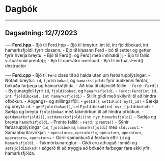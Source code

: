# Dagbók
---
## **Dagsetning: 12/7/2023**  
  --- **Ferd.hpp**
    - Bjó til Ferd.hpp
    - Bjó til breytur: int id, int fjoldibokad, int hamarksfjoldi. fyrir clasann.
    - Bjó til klasann Ferd
    - bó til setter og getter fyrir hverja breytu.
    - Bjó til Ferd(); og Ferd( með innihaldi );
    - Bjó til fallið virtual void prenta();
    - Bjó til operator overload
    - Bjó til virtual~Ferd() destructor

  --- **Ferd.cpp**
    - Bjó til `Ferd` class til að halda utan um ferðarupplýsingar.
    - Notaði breytur: `id`, `fjoldibokad`, og `hamarksfjoldi` fyrir auðkenni ferðar, bókaða farþega og hámarksfjölda.
    - Að búa til objectið föllin:
      - `Ferd::Ferd()` - Byrjunargildi fyrir `id`, `fjoldibokad`, og `hamarksfjoldi`.
      - `Ferd::Ferd(int id, int fjoldibokad, int hamarksfjoldi)` - Stillir gildi með skilyrði til að hindra ofbókun.
    - Aðgangs- og stillingarföll:
      - `getId()`, `setId(int nytt_id)` - Sækja og breyta `id`.
      - `getFjoldibokad()`, `setFjoldibokad(int nyr_fjoldibokad)` - Sækja og breyta `fjoldibokad` með takmörkun til að hindra ofbókun.
      - `getHamarksfjoldi()`, `setHamarksfjoldi(int nyr_hamarksfjoldi)` - Sækja og breyta `hamarksfjoldi`.
    - Prenta fallið:
      - `Ferd::prenta()` - Sýnir ferðarupplýsingar (`id`, `fjoldibokad`, `hamarksfjoldi`) með `std::cout`.
    - Samanburðarvirkjar:
      - `operator==`, `operator!=`, `operator<`, `operator>`, `operator<=`, `operator>=` - Gerir samanburð á ferðum eftir `id` og `hamarksfjoldi`.
    - Takmörkunareglur:
      - Gildi eru athugað í smiði og `setFjoldibokad()` aðgerð til að tryggja að bókaðir farþegar fara ekki yfir hámarksfjölda.
